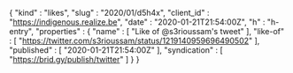 {
  "kind" : "likes",
  "slug" : "2020/01/d5h4x",
  "client_id" : "https://indigenous.realize.be",
  "date" : "2020-01-21T21:54:00Z",
  "h" : "h-entry",
  "properties" : {
    "name" : [ "Like of @s3rioussam's tweet" ],
    "like-of" : [ "https://twitter.com/s3rioussam/status/1219140959696490502" ],
    "published" : [ "2020-01-21T21:54:00Z" ],
    "syndication" : [ "https://brid.gy/publish/twitter" ]
  }
}
